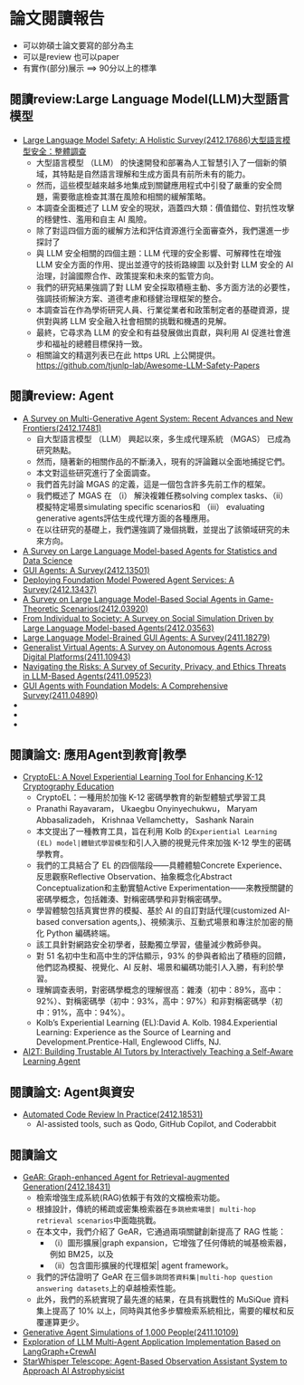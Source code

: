 # 論文閱讀報告
- 可以妳碩士論文要寫的部分為主
- 可以是review 也可以paper
- 有實作(部分)展示 ==> 90分以上的標準
## 閱讀review:Large Language Model(LLM)大型語言模型
- [Large Language Model Safety: A Holistic Survey(2412.17686)大型語言模型安全：整體調查](https://arxiv.org/abs/2412.17686)
  - 大型語言模型 （LLM） 的快速開發和部署為人工智慧引入了一個新的領域，其特點是自然語言理解和生成方面具有前所未有的能力。
  - 然而，這些模型越來越多地集成到關鍵應用程式中引發了嚴重的安全問題，需要徹底檢查其潛在風險和相關的緩解策略。
  - 本調查全面概述了 LLM 安全的現狀，涵蓋四大類：價值錯位、對抗性攻擊的穩健性、濫用和自主 AI 風險。
  - 除了對這四個方面的緩解方法和評估資源進行全面審查外，我們還進一步探討了
  - 與 LLM 安全相關的四個主題：LLM 代理的安全影響、可解釋性在增強 LLM 安全方面的作用、提出並遵守的技術路線圖 以及針對 LLM 安全的 AI 治理，討論國際合作、政策提案和未來的監管方向。
  - 我們的研究結果強調了對 LLM 安全採取積極主動、多方面方法的必要性，強調技術解決方案、道德考慮和穩健治理框架的整合。
  - 本調查旨在作為學術研究人員、行業從業者和政策制定者的基礎資源，提供對與將 LLM 安全融入社會相關的挑戰和機遇的見解。
  - 最終，它尋求為 LLM 的安全和有益發展做出貢獻，與利用 AI 促進社會進步和福祉的總體目標保持一致。
  - 相關論文的精選列表已在此 https URL 上公開提供。https://github.com/tjunlp-lab/Awesome-LLM-Safety-Papers 
## 閱讀review: Agent
- [A Survey on Multi-Generative Agent System: Recent Advances and New Frontiers(2412.17481)](https://arxiv.org/abs/2412.17481)
  - 自大型語言模型 （LLM） 興起以來，多生成代理系統 （MGAS） 已成為研究熱點。
  - 然而，隨著新的相關作品的不斷湧入，現有的評論難以全面地捕捉它們。
  - 本文對這些研究進行了全面調查。
  - 我們首先討論 MGAS 的定義，這是一個包含許多先前工作的框架。
  - 我們概述了 MGAS 在 （i） 解決複雜任務solving complex tasks、（ii） 模擬特定場景simulating specific scenarios和 （iii） evaluating generative agents評估生成代理方面的各種應用。
  - 在以往研究的基礎上，我們還強調了幾個挑戰，並提出了該領域研究的未來方向。
- [A Survey on Large Language Model-based Agents for Statistics and Data Science](https://arxiv.org/abs/2412.14222)
- [GUI Agents: A Survey(2412.13501)](https://arxiv.org/abs/2412.13501)
- [Deploying Foundation Model Powered Agent Services: A Survey(2412.13437)](https://arxiv.org/abs/2412.13437)
- [A Survey on Large Language Model-Based Social Agents in Game-Theoretic Scenarios(2412.03920)](https://arxiv.org/abs/2412.03920)
- [From Individual to Society: A Survey on Social Simulation Driven by Large Language Model-based Agents(2412.03563)](https://arxiv.org/abs/2412.03563)
- [Large Language Model-Brained GUI Agents: A Survey(2411.18279)](https://arxiv.org/abs/2411.18279)
- [Generalist Virtual Agents: A Survey on Autonomous Agents Across Digital Platforms(2411.10943)](https://arxiv.org/abs/2411.10943)
- [Navigating the Risks: A Survey of Security, Privacy, and Ethics Threats in LLM-Based Agents(2411.09523)](https://arxiv.org/abs/2411.09523)
- [GUI Agents with Foundation Models: A Comprehensive Survey(2411.04890)](https://arxiv.org/abs/2411.04890)
- []()
- []()
- 
## 閱讀論文: 應用Agent到教育|教學
- [CryptoEL: A Novel Experiential Learning Tool for Enhancing K-12 Cryptography Education](https://arxiv.org/abs/2411.02143)
  - CryptoEL：一種用於加強 K-12 密碼學教育的新型體驗式學習工具
  - Pranathi Rayavaram， Ukaegbu Onyinyechukwu， Maryam Abbasalizadeh， Krishnaa Vellamchetty， Sashank Narain
  - 本文提出了一種教育工具，旨在利用 Kolb 的`Experiential Learning (EL) model|體驗式學習模型`和引人入勝的視覺元件來加強 K-12 學生的密碼學教育。
  - 我們的工具結合了 EL 的四個階段——具體體驗Concrete Experience、反思觀察Reflective Observation、抽象概念化Abstract Conceptualization和主動實驗Active Experimentation——來教授關鍵的密碼學概念，包括雜湊、對稱密碼學和非對稱密碼學。
  - 學習體驗包括真實世界的模擬、基於 AI 的自訂對話代理(customized AI-based conversation agents,)、視頻演示、互動式場景和專注於加密的簡化 Python 編碼終端。
  - 該工具針對網路安全初學者，鼓勵獨立學習，儘量減少教師參與。
  - 對 51 名初中生和高中生的評估顯示，93% 的參與者給出了積極的回饋，他們認為模擬、視覺化、AI 反射、場景和編碼功能引人入勝，有利於學習。
  - 理解調查表明，對密碼學概念的理解很高：雜湊（初中：89%，高中：92%）、對稱密碼學（初中：93%，高中：97%）和非對稱密碼學（初中：91%，高中：94%）。
  - Kolb’s Experiential Learning (EL):David A. Kolb. 1984.Experiential Learning: Experience as the Source of Learning and Development.Prentice-Hall, Englewood Cliffs, NJ.
- [AI2T: Building Trustable AI Tutors by Interactively Teaching a Self-Aware Learning Agent](https://arxiv.org/abs/2411.17924)
## 閱讀論文: Agent與資安
- [Automated Code Review In Practice(2412.18531)](https://arxiv.org/abs/2412.18531)
  -  AI-assisted tools, such as Qodo, GitHub Copilot, and Coderabbit 
## 閱讀論文
- [GeAR: Graph-enhanced Agent for Retrieval-augmented Generation(2412.18431)](https://arxiv.org/abs/2412.18431)
  - 檢索增強生成系統(RAG)依賴于有效的文檔檢索功能。
  - 根據設計，傳統的稀疏或密集檢索器在`多跳檢索場景| multi-hop retrieval scenarios`中面臨挑戰。
  - 在本文中，我們介紹了 GeAR，它通過兩項關鍵創新提高了 RAG 性能：
    - （i）圖形擴展|graph expansion，它增強了任何傳統的堿基檢索器，例如 BM25，以及
    - （ii）包含圖形擴展的代理框架| agent framework。
  - 我們的評估證明了 GeAR 在三個`多跳問答資料集|multi-hop question answering datasets`上的卓越檢索性能。
  - 此外，我們的系統實現了最先進的結果，在具有挑戰性的 MuSiQue 資料集上提高了 10% 以上，同時與其他多步驟檢索系統相比，需要的權杖和反覆運算更少。 
- [Generative Agent Simulations of 1,000 People(2411.10109)](https://arxiv.org/abs/2411.10109)
- [Exploration of LLM Multi-Agent Application Implementation Based on LangGraph+CrewAI](https://arxiv.org/abs/2411.18241)
- [StarWhisper Telescope: Agent-Based Observation Assistant System to Approach AI Astrophysicist]() 
